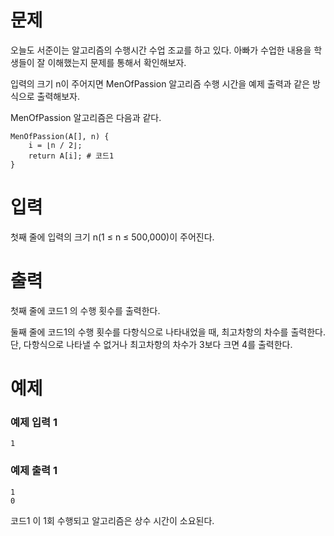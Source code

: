 # 문제
오늘도 서준이는 알고리즘의 수행시간 수업 조교를 하고 있다. 아빠가 수업한 내용을 학생들이 잘 이해했는지 문제를 통해서 확인해보자.

입력의 크기 n이 주어지면 MenOfPassion 알고리즘 수행 시간을 예제 출력과 같은 방식으로 출력해보자.

MenOfPassion 알고리즘은 다음과 같다.
```
MenOfPassion(A[], n) {
    i = ⌊n / 2⌋;
    return A[i]; # 코드1
}
```

# 입력
첫째 줄에 입력의 크기 n(1 ≤ n ≤ 500,000)이 주어진다.

# 출력
첫째 줄에 코드1 의 수행 횟수를 출력한다.
 
둘째 줄에 코드1의 수행 횟수를 다항식으로 나타내었을 때, 최고차항의 차수를 출력한다. 단, 다항식으로 나타낼 수 없거나 최고차항의 차수가 3보다 크면 4를 출력한다.

# 예제
### 예제 입력 1 
```
1
```
### 예제 출력 1 
```
1
0
```
코드1 이 1회 수행되고 알고리즘은 상수 시간이 소요된다.

